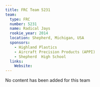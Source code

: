 ```yaml
---
title: FRC Team 5231
team:
  type: FRC
  number: 5231
  name: Radical Jays
  rookie_year: 2014
  location: Shepherd, Michigan, USA
  sponsors:
    - Highland Plastics
    - Aircraft Precision Products (APPI)
    - Shepherd  High School
  links:
    Website: 
---
```

No content has been added for this team